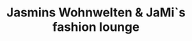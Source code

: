 ---
title: "Jasmins Wohnwelten & JaMi`s fashion lounge"
url: /neumuenster/jasmins-wohnwelten-und-jami-s-fashion-lounge/
shop: Kleidung
---